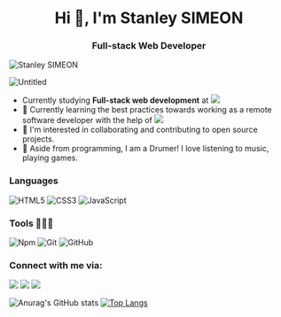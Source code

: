 <h1 align="center">Hi 👋, I'm Stanley SIMEON</h1>
<h3 align="center">Full-stack Web Developer</h3>
<p align="left"> <img src="https://komarev.com/ghpvc/?username=stanleySimeon&label=Views&color=blue&style=plastic" alt="Stanley SIMEON" /></p>

![Untitled](https://user-images.githubusercontent.com/91237525/155900842-5037e168-aafc-400b-8737-9d56eb0c97b5.png)

- Currently studying **Full-stack web development** at ![](https://img.shields.io/badge/-Microverse-blueviolet)
- 🌱 Currently learning the best practices towards working as a remote software developer with the help of ![](https://img.shields.io/badge/-Microverse-blueviolet)
- 👯 I'm interested in collaborating and contributing to open source projects.
- 🤔 Aside from programming,  I am a Drumer! I love listening to music, playing games.


### Languages 

![HTML5](https://icongr.am/devicon/html5-original.svg?size=50&color=currentColor)
![CSS3](https://icongr.am/devicon/css3-original.svg?size=50&color=currentColor)
![JavaScript](https://icongr.am/devicon/javascript-original.svg?size=50&color=currentColor)

### Tools 👨🏾‍💻

![Npm](https://icongr.am/devicon/npm-original-wordmark.svg?size=50&color=currentColor)
![Git](https://icongr.am/devicon/git-original.svg?size=50&color=currentColor)
![GitHub](https://icongr.am/devicon/github-original.svg?size=50&color=currentColor)

### Connect with me via:
<p>
  <a target="_blank"
    href="https://wa.me/+50944025651"><img
    src="https://img.shields.io/badge/WhatsApp-25D366?style=for-the-badge&logo=whatsapp&logoColor=white"></img></a>  
  <a target="_blank"
    href="mailto:mstanley.me@gmail.com"><img 
    src="https://img.shields.io/badge/-Gmail-D14836?style=for-the-badge&logo=Gmail&logoColor=white"></img></a>
  <a target="_blank"
    href="https://twitter.com/mstanleyme"><img
    src="https://img.shields.io/badge/-Twitter-1DA1F2?style=for-the-badge&logo=Twitter&logoColor=white"></img></a>
  <a target="_blank"
    href=">https://www.linkedin.com/in/stanley-simeon-881091224/<img
    src="https://img.shields.io/badge/-LinkedIn-0077b5?style=for-the-badge&logo=LinkedIn&logoColor=white"></img></a>
</p>


![Anurag's GitHub stats](https://github-readme-stats.vercel.app/api?username=stanleySimeon&show_icons=true&theme=radical)
[![Top Langs](https://github-readme-stats.vercel.app/api/top-langs/?username=stanleySimeon&exclude_repo=github-readme-stats,anuraghazra.github.io)](https://github.com/anuraghazra/github-readme-stats)

<!-- <a href="https://github.com/anuraghazra/github-readme-stats">
  <img align="center" src="https://github-readme-stats.vercel.app/api/pin/?username=stanleySimeon&repo=bootSkeleton" />
</a>
<a href="https://github.com/anuraghazra/convoychat">
  <img align="center" src="https://github-readme-stats.vercel.app/api/pin/?username=stanleySimeon&repo=stanleyCapstone" />
</a> -->
